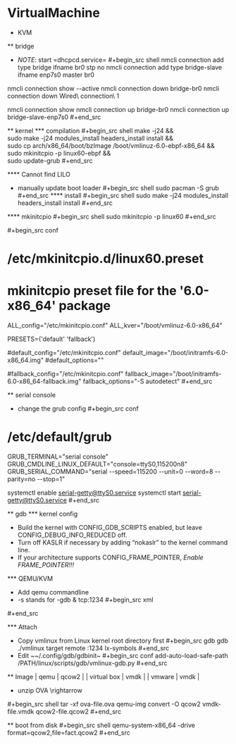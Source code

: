 # VirtualMachine


* KVM

** bridge
+ *NOTE*: start =dhcpcd.service=
#+begin_src shell
nmcli connection add type bridge ifname br0 stp no
nmcli connection add type bridge-slave ifname enp7s0 master br0

nmcli connection show --active
nmcli connection down bridge-br0
nmcli connection down Wired\ connection\ 1

nmcli connection show
nmcli connection up bridge-br0
nmcli connection up bridge-slave-enp7s0
#+end_src

** kernel
*** compilation
#+begin_src shell
make -j24 && \
sudo make -j24 modules_install headers_install install && \
sudo cp arch/x86_64/boot/bzImage /boot/vmlinuz-6.0-ebpf-x86_64 && \
sudo mkinitcpio -p linux60-ebpf && \
sudo update-grub
#+end_src


**** Cannot find LILO
+ manually update boot loader
#+begin_src shell
sudo pacman -S grub
#+end_src
**** install
#+begin_src shell
sudo make -j24 modules_install headers_install install
#+end_src

**** mkinitcpio
#+begin_src shell
sudo mkinitcpio -p linux60
#+end_src

#+begin_src conf
# /etc/mkinitcpio.d/linux60.preset
# mkinitcpio preset file for the '6.0-x86_64' package

ALL_config="/etc/mkinitcpio.conf"
ALL_kver="/boot/vmlinuz-6.0-x86_64"

PRESETS=('default' 'fallback')

#default_config="/etc/mkinitcpio.conf"
default_image="/boot/initramfs-6.0-x86_64.img"
#default_options=""

#fallback_config="/etc/mkinitcpio.conf"
fallback_image="/boot/initramfs-6.0-x86_64-fallback.img"
fallback_options="-S autodetect"
#+end_src


** serial console
- change the grub config
#+begin_src conf
# /etc/default/grub
GRUB_TERMINAL="serial console"
GRUB_CMDLINE_LINUX_DEFAULT="console=ttyS0,115200n8"
GRUB_SERIAL_COMMAND="serial --speed=115200 --unit=0 --word=8 --parity=no --stop=1"

systemctl enable serial-getty@ttyS0.service
systemctl start serial-getty@ttyS0.service
#+end_src

** gdb
*** kernel config
- Build the kernel with CONFIG_GDB_SCRIPTS enabled, but leave CONFIG_DEBUG_INFO_REDUCED off.
- Turn off KASLR if necessary by adding “nokaslr” to the kernel command line.
- If your architecture supports CONFIG_FRAME_POINTER, *Enable FRAME_POINTER!!!*

*** QEMU/KVM
- Add qemu commandline
- -s stands for -gdb & tcp:1234
#+begin_src xml
<domain type='kvm' xmlns:qemu='http://libvirt.org/schemas/domain/qemu/1.0'>
  <qemu:commandline>
    <qemu:arg value='-s'/>
  </qemu:commandline>
  <!-- or -->
  <qemu:commandline>
    <qemu:arg value="-gdb"/>
    <qemu:arg value="tcp::1235"/>
  </qemu:commandline>
</domain>
#+end_src

*** Attach
- Copy vmlinux from Linux kernel root directory first
#+begin_src gdb
gdb ./vmlinux
target remote :1234
lx-symbols
#+end_src
- Edit ~~/.config/gdb/gdbinit~
#+begin_src conf
add-auto-load-safe-path /PATH/linux/scripts/gdb/vmlinux-gdb.py
#+end_src

** Image
| qemu        | qcow2 |
| virtual box | vmdk  |
| vmware      | vmdk  |

- unzip OVA \rightarrow

#+begin_src shell
tar -xf ova-file.ova
qemu-img convert -O qcow2 vmdk-file.vmdk qcow2-file.qcow2
#+end_src

** boot from disk
#+begin_src shell
qemu-system-x86_64 -drive format=qcow2,file=fact.qcow2
#+end_src

